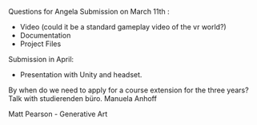 Questions for Angela
Submission on March 11th :
- Video (could it be a standard gameplay video of the vr world?)
- Documentation
- Project Files

Submission in April:
- Presentation with Unity and headset. 

By when do we need to apply for a course extension for the three years?
Talk with studierenden büro. Manuela Anhoff

Matt Pearson - Generative Art
